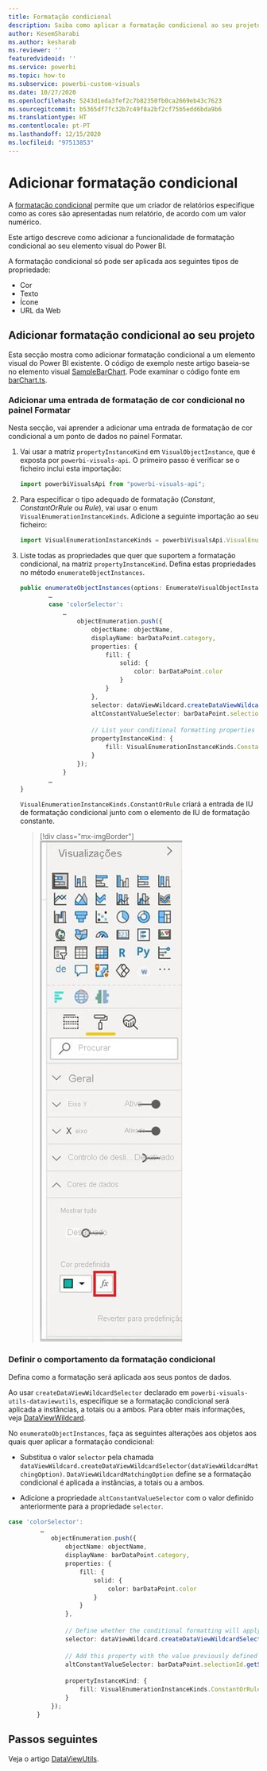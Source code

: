 ```yaml
---
title: Formatação condicional
description: Saiba como aplicar a formatação condicional ao seu projeto de elementos visuais do Power BI
author: KesemSharabi
ms.author: kesharab
ms.reviewer: ''
featuredvideoid: ''
ms.service: powerbi
ms.topic: how-to
ms.subservice: powerbi-custom-visuals
ms.date: 10/27/2020
ms.openlocfilehash: 5243d1eda3fef2c7b82350fb0ca2669eb43c7623
ms.sourcegitcommit: b5365df7fc32b7c49f8a2bf2cf75b5edd6bda9b6
ms.translationtype: HT
ms.contentlocale: pt-PT
ms.lasthandoff: 12/15/2020
ms.locfileid: "97513853"
---
```

# <a name="add-conditional-formatting"></a>Adicionar formatação condicional

A [formatação condicional](../../visuals/service-tips-and-tricks-for-color-formatting.md#conditional-formatting-for-visualizations) permite que um criador de relatórios especifique como as cores são apresentadas num relatório, de acordo com um valor numérico.

Este artigo descreve como adicionar a funcionalidade de formatação condicional ao seu elemento visual do Power BI.

A formatação condicional só pode ser aplicada aos seguintes tipos de propriedade:
* Cor
* Texto
* Ícone
* URL da Web

## <a name="add-conditional-formatting-to-your-project"></a>Adicionar formatação condicional ao seu projeto

Esta secção mostra como adicionar formatação condicional a um elemento visual do Power BI existente. O código de exemplo neste artigo baseia-se no elemento visual [SampleBarChart](https://github.com/microsoft/PowerBI-visuals-sampleBarChart). Pode examinar o código fonte em [barChart.ts](https://github.com/microsoft/PowerBI-visuals-sampleBarChart/blob/master/src/barChart.ts).

### <a name="add-a-conditional-color-formatting-entry-in-the-format-pane"></a>Adicionar uma entrada de formatação de cor condicional no painel Formatar

Nesta secção, vai aprender a adicionar uma entrada de formatação de cor condicional a um ponto de dados no painel Formatar.

1. Vai usar a matriz `propertyInstanceKind` em `VisualObjectInstance`, que é exposta por `powerbi-visuals-api`. O primeiro passo é verificar se o ficheiro inclui esta importação:

    ```typescript
    import powerbiVisualsApi from "powerbi-visuals-api";
    ```

2. Para especificar o tipo adequado de formatação (*Constant*, *ConstantOrRule* ou *Rule*), vai usar o enum `VisualEnumerationInstanceKinds`. Adicione a seguinte importação ao seu ficheiro:

    ```typescript
    import VisualEnumerationInstanceKinds = powerbiVisualsApi.VisualEnumerationInstanceKinds;
    ```

3. Liste todas as propriedades que quer que suportem a formatação condicional, na matriz `propertyInstanceKind`. Defina estas propriedades no método `enumerateObjectInstances`.

    ```typescript
    public enumerateObjectInstances(options: EnumerateVisualObjectInstancesOptions): VisualObjectInstanceEnumeration {
            …
            case 'colorSelector':
                …
                    objectEnumeration.push({
                        objectName: objectName,
                        displayName: barDataPoint.category,
                        properties: {
                            fill: {
                                solid: {
                                    color: barDataPoint.color
                                }
                            }
                        },
                        selector: dataViewWildcard.createDataViewWildcardSelector(dataViewWildcard.DataViewWildcardMatchingOption.InstancesAndTotals),
                        altConstantValueSelector: barDataPoint.selectionId.getSelector(),

                        // List your conditional formatting properties
                        propertyInstanceKind: {
                            fill: VisualEnumerationInstanceKinds.ConstantOrRule
                        }
                    });
                }
            …
    }

    ```

    `VisualEnumerationInstanceKinds.ConstantOrRule` criará a entrada de IU de formatação condicional junto com o elemento de IU de formatação constante.

    >[!div class="mx-imgBorder"]
    >![Captura de ecrã do botão formatação condicional, como aparece no Power BI, ao lado do botão de cor normal.](media/conditional-formatting/conditional-formatting-ui.png)

### <a name="define-how-conditional-formatting-behaves"></a>Definir o comportamento da formatação condicional

Defina como a formatação será aplicada aos seus pontos de dados.

Ao usar `createDataViewWildcardSelector` declarado em `powerbi-visuals-utils-dataviewutils`, especifique se a formatação condicional será aplicada a instâncias, a totais ou a ambos. Para obter mais informações, veja [DataViewWildcard](utils-dataview.md#).

No `enumerateObjectInstances`, faça as seguintes alterações aos objetos aos quais quer aplicar a formatação condicional:

 * Substitua o valor `selector` pela chamada `dataViewWildcard.createDataViewWildcardSelector(dataViewWildcardMatchingOption)`. `DataViewWildcardMatchingOption` define se a formatação condicional é aplicada a instâncias, a totais ou a ambos.

* Adicione a propriedade `altConstantValueSelector` com o valor definido anteriormente para a propriedade `selector`.

```typescript
case 'colorSelector':
         …
            objectEnumeration.push({
                objectName: objectName,
                displayName: barDataPoint.category,
                properties: {
                    fill: {
                        solid: {
                            color: barDataPoint.color
                        }
                    }
                },

                // Define whether the conditional formatting will apply to instances, totals, or both
                selector: dataViewWildcard.createDataViewWildcardSelector(dataViewWildcard.DataViewWildcardMatchingOption.InstancesAndTotals),

                // Add this property with the value previously defined for the selector property
                altConstantValueSelector: barDataPoint.selectionId.getSelector(),

                propertyInstanceKind: { 
                    fill: VisualEnumerationInstanceKinds.ConstantOrRule
                }
            });
        }

```

## <a name="next-steps"></a>Passos seguintes

Veja o artigo [DataViewUtils](utils-dataview.md).